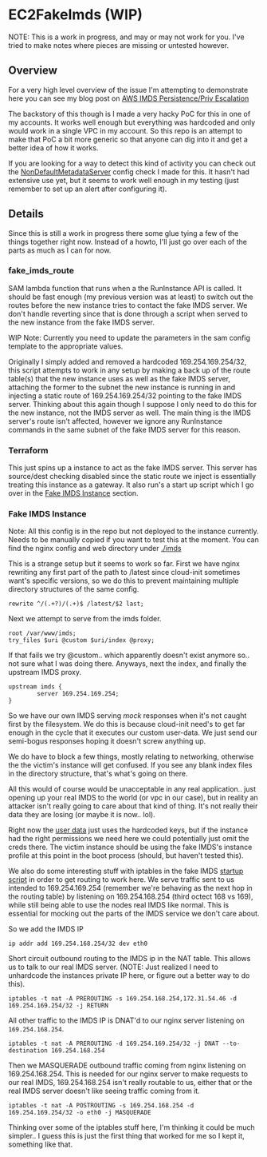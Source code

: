 # EC2FakeImds (WIP)

NOTE: This is a work in progress, and may or may not work for you. I've tried to make notes where pieces are missing or untested however.

## Overview

For a very high level overview of the issue I'm attempting to demonstrate here you can see my blog post on [AWS IMDS Persistence/Priv Escalation](https://blog.ryanjarv.sh/2020/10/19/imds-persistence.html)

The backstory of this though is I made a very hacky PoC for this in one of my accounts. It works well enough but everything was hardcoded and only would work in a single VPC in my account. So this repo is an attempt to make that PoC a bit more generic so that anyone can dig into it and get a better idea of how it works.

If you are looking for a way to detect this kind of activity you can check out the [NonDefaultMetadataServer](https://github.com/RyanJarv/awsconfig#nondefaultmetadataserverg) config check I made for this. It hasn't had extensive use yet, but it seems to work well enough in my testing (just remember to set up an alert after configuring it).

## Details

Since this is still a work in progress there some glue tying a few of the things together right now. Instead of a howto, I'll just go over each of the parts as much as I can for now.

### fake_imds_route

SAM lambda function that runs when a the RunInstance API is called. It should be fast enough (my previous version was at least) to switch out the routes before the new instance tries to contact the fake IMDS server. We don't handle reverting since that is done through a script when served to the new instance from the fake IMDS server.

WIP Note: Currently you need to update the parameters in the sam config template to the appropriate values.

Originally I simply added and removed a hardcoded 169.254.169.254/32, this script attempts to work in any setup by making a back up of the route table(s) that the new instance uses as well as the fake IMDS server, attaching the former to the subnet the new instance is running in and injecting a static route of 169.254.169.254/32 pointing to the fake IMDS server. Thinking about this again though I suppose I only need to do this for the new instance, not the IMDS server as well. The main thing is the IMDS server's route isn't affected, however we ignore any RunInstance commands in the same subnet of the fake IMDS server for this reason.

### Terraform

This just spins up a instance to act as the fake IMDS server. This server has source/dest checking disabled since the static route we inject is essentially treating this instance as a gateway. It also run's a start up script which I go over in the [Fake IMDS Instance](#Fake-IMDS-Instance) section.

### Fake IMDS Instance

Note: All this config is in the repo but not deployed to the instance currently. Needs to be manually copied if you want to test this at the moment. You can find the nginx config and web directory under [./imds](https://github.com/RyanJarv/EC2FakeImds/tree/main/imds)

This is a strange setup but it seems to work so far. First we have nginx rewriting any first part of the path to /latest since cloud-init sometimes want's specific versions, so we do this to prevent maintaining multiple directory structures of the same config.

```
rewrite ^/(.+?)/(.+)$ /latest/$2 last;
```

Next we attempt to serve from the imds folder.

```
root /var/www/imds;
try_files $uri @custom $uri/index @proxy;
```

If that fails we try @custom.. which apparently doesn't exist anymore so.. not sure what I was doing there. Anyways, next the index, and finally the upstream IMDS proxy.

```
upstream imds {
        server 169.254.169.254;
}
```

So we have our own IMDS serving *mock* responses when it's not caught first by the filesystem. We do this is because cloud-init need's to get far enough in the cycle that it executes our custom user-data. We just send our semi-bogus responses hoping it doesn't screw anything up.

We do have to block a few things, mostly relating to networking, otherwise the the victim's instance will get confused. If you see any blank index files in the directory structure, that's what's going on there.

All this would of course would be unacceptable in any real application.. just opening up your real IMDS to the world (or vpc in our case), but in reality an attacker isn't really going to care about that kind of thing. It's not really their data they are losing (or maybe it is now.. lol).

Right now the [user data](https://github.com/RyanJarv/EC2FakeImds/blob/main/imds/latest/user-data) just uses the hardcoded keys, but if the instance had the right permissions we need here we could potentially just omit the creds there. The victim instance should be using the fake IMDS's instance profile at this point in the boot process (should, but haven't tested this).

We also do some interesting stuff with iptables in the fake IMDS [startup script](https://github.com/RyanJarv/EC2FakeImds/blob/main/main.tf#L52) in order to get routing to work here. We serve traffic sent to us intended to 169.254.169.254 (remember we're behaving as the next hop in the routing table) by listening on 169.254.168.254 (third octect 168 vs 169), while still being able to use the nodes real IMDS like normal. This is essential for mocking out the parts of the IMDS service we don't care about.

So we add the IMDS IP
```
ip addr add 169.254.168.254/32 dev eth0
```

Short circuit outbound routing to the IMDS ip in the NAT table. This allows us to talk to our real IMDS server. (NOTE: Just realized I need to unhardcode the instances private IP here, or figure out a better way to do this).
```
iptables -t nat -A PREROUTING -s 169.254.168.254,172.31.54.46 -d 169.254.169.254/32 -j RETURN
```

All other traffic to the IMDS IP is DNAT'd to our nginx server listening on `169.254.168.254`.
```
iptables -t nat -A PREROUTING -d 169.254.169.254/32 -j DNAT --to-destination 169.254.168.254
```

Then we MASQUERADE outbound traffic coming from nginx listening on 169.254.168.254. This is needed for our nginx server to make requests to our real IMDS, 169.254.168.254 isn't really routable to us, either that or the real IMDS server doesn't like seeing traffic coming from it.
```
iptables -t nat -A POSTROUTING -s 169.254.168.254 -d 169.254.169.254/32 -o eth0 -j MASQUERADE
```

Thinking over some of the iptables stuff here, I'm thinking it could be much simpler.. I guess this is just the first thing that worked for me so I kept it, something like that.
 

